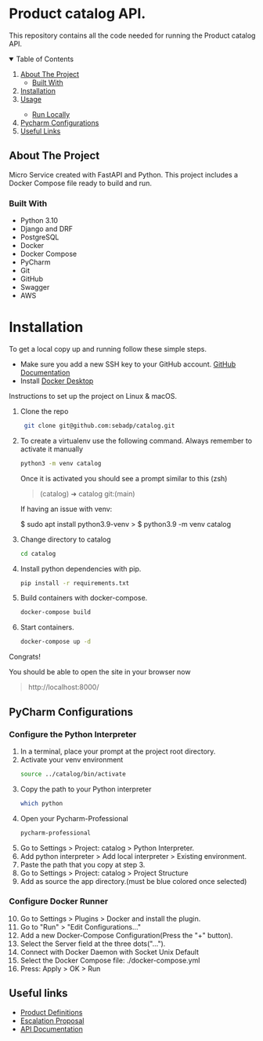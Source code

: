 # Product catalog API.

This repository contains all the code needed for running the Product catalog API.


<!-- TABLE OF CONTENTS -->
<details open="open">
  <summary>Table of Contents</summary>
  <ol>
    <li>
      <a href="#about-the-project">About The Project</a>
      <ul>
        <li><a href="#built-with">Built With</a></li>
      </ul>
    </li>
    <li><a href="#installation">Installation</a></li>
          <li><a href="#usage">Usage</a></li>
         <ul>
           <li><a href="#usage">Run Locally</a></li>
         </ul>
      <li><a href="#pycharm-configurations">Pycharm Configurations</a></li>
    <li><a href="#useful-links">Useful Links</a></li>
  </ol>
</details>


<!-- ABOUT THE PROJECT -->
## About The Project
Micro Service created with FastAPI and Python.
This project includes a Docker Compose file ready to build and run.

### Built With
   - Python 3.10
   - Django and DRF
   - PostgreSQL
   - Docker
   - Docker Compose
   - PyCharm
   - Git
   - GitHub
   - Swagger
   - AWS

<!-- INSTALLATION -->
# Installation

To get a local copy up and running follow these simple steps.

* Make sure you add a new SSH key to your GitHub account. [GitHub Documentation](https://docs.github.com/en/authentication/connecting-to-github-with-ssh/adding-a-new-ssh-key-to-your-github-account)
* Install [Docker Desktop](https://www.docker.com/products/docker-desktop)


Instructions to set up the project on Linux & macOS. 


1. Clone the repo
   ```sh
    git clone git@github.com:sebadp/catalog.git   
   ```
2. To create a virtualenv use the following command. Always remember to activate it manually
   ```sh
   python3 -m venv catalog
   ```
   Once it is activated you should see a prompt similar to this (zsh)
   >(catalog) ➜   catalog git:(main)
   
   If having an issue with venv:

   $ sudo apt install python3.9-venv > $  python3.9 -m venv catalog

3. Change directory to catalog
   ```sh
   cd catalog
   ```
4. Install python dependencies with pip.
   ```sh
   pip install -r requirements.txt
   ```
5. Build containers with docker-compose.
   ```sh
   docker-compose build
   ```
6. Start containers.
   ```sh
   docker-compose up -d
   ```

Congrats!

You should be able to open the site in your browser now 
> http://localhost:8000/


<!-- PYCHARM CONFIGURATIONS -->
## PyCharm Configurations

### Configure the Python Interpreter
1. In a terminal, place your prompt at the project root directory.
2. Activate your venv environment
   ```sh
   source ../catalog/bin/activate
   ```
3. Copy the path to your Python interpreter
   ```sh
   which python
   ```
4. Open your Pycharm-Professional
   ```sh
   pycharm-professional
   ```
5. Go to Settings > Project: catalog > Python Interpreter.
6. Add python interpreter > Add local interpreter > Existing environment.
7. Paste the path that you copy at step 3.
8. Go to Settings > Project: catalog > Project Structure
9. Add as source the app directory.(must be blue colored once selected)


### Configure Docker Runner

10. Go to Settings > Plugins > Docker and install the plugin.
11. Go to "Run" > "Edit Configurations..." 
12. Add a new Docker-Compose Configuration(Press the "+" button).
13. Select the Server field at the three dots("..."). 
14. Connect with Docker Daemon with Socket Unix Default
15. Select the Docker Compose file: ./docker-compose.yml
16. Press: Apply > OK > Run

<!-- USEFUL LINKS -->
## Useful links

- [Product Definitions](/docs/DEFINITIONS.md)
- [Escalation Proposal](/docs/SCALE_UP.md)
- [API Documentation](http://localhost:8000/api/v1/docs)